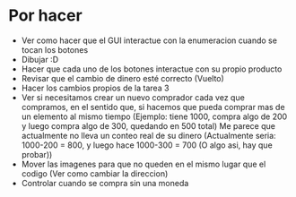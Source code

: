# Por hacer

- Ver como hacer que el GUI interactue con la enumeracion cuando se tocan los botones
- Dibujar :D
- Hacer que cada uno de los botones interactue con su propio producto
- Revisar que el cambio de dinero esté correcto (Vuelto)
- Hacer los cambios propios de la tarea 3
- Ver si necesitamos crear un nuevo comprador cada vez que compramos, en el sentido que, si hacemos que pueda comprar mas de un elemento al mismo tiempo (Ejemplo: tiene 1000, compra algo de 200 y luego compra algo de 300, quedando en 500 total)
  Me parece que actualmente no lleva un conteo real de su dinero (Actualmente seria: 1000-200 = 800, y luego hace 1000-300 = 700 (O algo asi, hay que probar))
- Mover las imagenes para que no queden en el mismo lugar que el codigo (Ver como cambiar la direccion)
- Controlar cuando se compra sin una moneda

